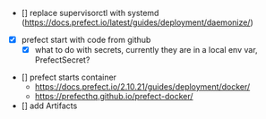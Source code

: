 - [] replace supervisorctl with systemd (https://docs.prefect.io/latest/guides/deployment/daemonize/)
- [x] prefect start with code from github
  - [x] what to do with secrets, currently they are in a local env var, PrefectSecret?
- [] prefect starts container
  - https://docs.prefect.io/2.10.21/guides/deployment/docker/
  - https://prefecthq.github.io/prefect-docker/
- [] add Artifacts